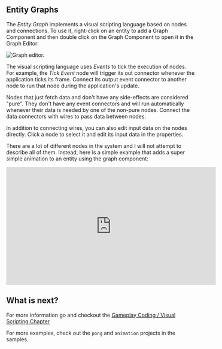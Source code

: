 ## Entity Graphs

The *Entity Graph* implements a visual scripting language based on nodes and connections. To use
it, right-click on an entity to add a Graph Component and then double click on the Graph Component
to open it in the Graph Editor:

![Graph editor.](https://www.dropbox.com/s/ssasbp5sb0vq7gy/graph-editor.png?dl=1)

The visual scripting language uses *Events* to tick the execution of nodes. For example, the
*Tick Event* node will trigger its out connector whenever the application ticks its frame. Connect
its output event connector to another node to run that node during the application's update.

Nodes that just fetch data and don't have any side-effects are considered "pure". They don't have
any event connectors and will run automatically whenever their data is needed by one of the non-pure
nodes. Connect the data connectors with wires to pass data between nodes.

In addition to connecting wires, you can also edit input data on the nodes directly. Click a node
to select it and edit its input data in the properties.

There are a lot of different nodes in the system and I will not attempt to describe all of them.
Instead, here is a simple example that adds a super simple animation to an entity using the graph
component:

<iframe width="560" height="315" src="https://www.youtube.com/embed/3DupUNK9GNc" title="YouTube video player" frameborder="0" allow="accelerometer; autoplay; clipboard-write; encrypted-media; gyroscope; picture-in-picture" allowfullscreen></iframe>

## What is next?

For more information go and checkout the [Gameplay Coding / Visual Scripting Chapter]({{base_url}}/gameplay_coding/visual_scripting/index.html)

For more examples, check out the `pong` and `animation` projects in the samples.

